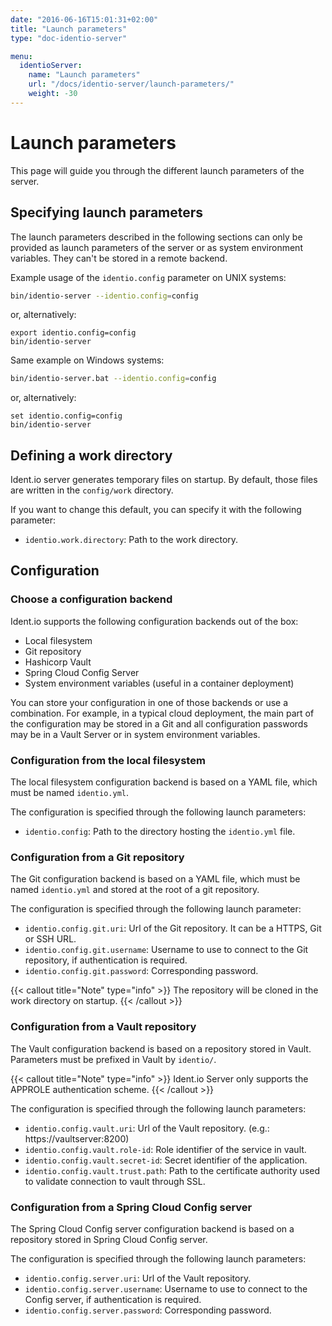 ```yaml
---
date: "2016-06-16T15:01:31+02:00"
title: "Launch parameters"
type: "doc-identio-server"

menu:
  identioServer:
    name: "Launch parameters"
    url: "/docs/identio-server/launch-parameters/"
    weight: -30
---
```


# Launch parameters

This page will guide you through the different launch parameters of the server.

## Specifying launch parameters

The launch parameters described in the following sections can only be provided
as launch parameters of the server or as system environment variables.
They can't be stored in a remote backend.

Example usage of the `identio.config` parameter on UNIX systems:
```sh
bin/identio-server --identio.config=config
```
or, alternatively:
```
export identio.config=config
bin/identio-server
```

Same example on Windows systems:
```sh
bin/identio-server.bat --identio.config=config
```
or, alternatively:
```
set identio.config=config
bin/identio-server
```

## Defining a work directory

Ident.io server generates temporary files on startup. By default, those files are written in
the `config/work` directory.

If you want to change this default, you can specify it with the following parameter:

* `identio.work.directory`: Path to the work directory.

## Configuration

### Choose a configuration backend

Ident.io supports the following configuration backends out of the box:

* Local filesystem
* Git repository
* Hashicorp Vault
* Spring Cloud Config Server
* System environment variables (useful in a container deployment)

You can store your configuration in one of those backends or use a combination.
For example, in a typical cloud deployment, the main part of the configuration may
be stored in a Git and all configuration passwords may be in a Vault Server or in
system environment variables.

### Configuration from the local filesystem

The local filesystem configuration backend is based on a YAML file, which must
be named `identio.yml`.

The configuration is specified through the following launch parameters:

* `identio.config`: Path to the directory hosting the `identio.yml` file.

### Configuration from a Git repository

The Git configuration backend is based on a YAML file, which must
be named `identio.yml` and stored at the root of a git repository.

The configuration is specified through the following launch parameter:

* `identio.config.git.uri`: Url of the Git repository. It can be a HTTPS, Git or SSH URL.
* `identio.config.git.username`: Username to use to connect to the Git repository, if authentication
is required.
* `identio.config.git.password`: Corresponding password.

{{< callout title="Note" type="info" >}}
The repository will be cloned in the work directory on startup.
{{< /callout >}}

### Configuration from a Vault repository

The Vault configuration backend is based on a repository stored in Vault.
Parameters must be prefixed in Vault by `identio/`.

{{< callout title="Note" type="info" >}}
Ident.io Server only supports the APPROLE authentication scheme.
{{< /callout >}}

The configuration is specified through the following launch parameters:

* `identio.config.vault.uri`: Url of the Vault repository. (e.g.: https://vaultserver:8200)
* `identio.config.vault.role-id`: Role identifier of the service in vault.
* `identio.config.vault.secret-id`: Secret identifier of the application.
* `identio.config.vault.trust.path`: Path to the certificate authority used to validate
connection to vault through SSL.

### Configuration from a Spring Cloud Config server

The Spring Cloud Config server configuration backend is based on a repository stored
in Spring Cloud Config server.

The configuration is specified through the following launch parameters:

* `identio.config.server.uri`: Url of the Vault repository.
* `identio.config.server.username`: Username to use to connect to the Config server, if authentication
is required.
* `identio.config.server.password`: Corresponding password.
